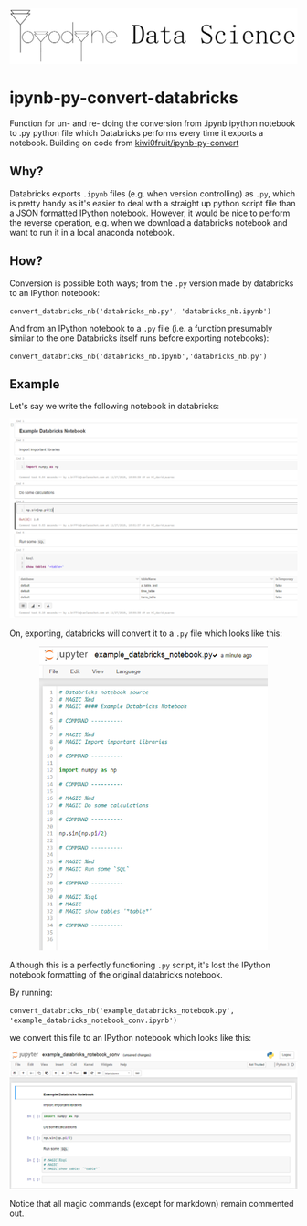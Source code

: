 ![alt text](./example/yoydyne_data_science_logo.png "Yoydyne Data Science")

# ipynb-py-convert-databricks

Function for un- and re- doing the conversion from .ipynb ipython notebook to .py python file which Databricks performs every time it exports a notebook. Building on code from [kiwi0fruit/ipynb-py-convert](https://github.com/kiwi0fruit/ipynb-py-convert)

## Why?

Databricks exports `.ipynb` files (e.g. when version controlling) as `.py`, which is pretty handy as it's easier to deal with a straight up python script file than a JSON formatted IPython notebook. However, it would be nice to perform the reverse operation, e.g. when we download a databricks notebook and want to run it in a local anaconda notebook.

## How?

Conversion is possible both ways; from the `.py` version made by databricks to an IPython notebook:

`convert_databricks_nb('databricks_nb.py', 'databricks_nb.ipynb')`

And from an IPython notebook to a `.py` file (i.e. a function presumably similar to the one Databricks itself runs before exporting notebooks):

`convert_databricks_nb('databricks_nb.ipynb','databricks_nb.py')`

## Example

Let's say we write the following notebook in databricks:
<p align="center">
  <img width="900" src="example/example_databricks_notebook.PNG">
</p>

On, exporting, databricks will convert it to a 	`.py` file which looks like this:
<p align="center">
  <img width="400" src="example/example_databricks_notebook_dbconversion.PNG">
</p>

Although this is a perfectly functioning `.py` script, it's lost the IPython notebook formatting of the original databricks notebook.

By running: 

`convert_databricks_nb('example_databricks_notebook.py', 'example_databricks_notebook_conv.ipynb')`

we convert this file to an IPython notebook which looks like this:
<p align="center">
  <img width="900" src="example/example_databricks_notebook_conv.PNG">
</p>

Notice that all magic commands (except for markdown) remain commented out.

